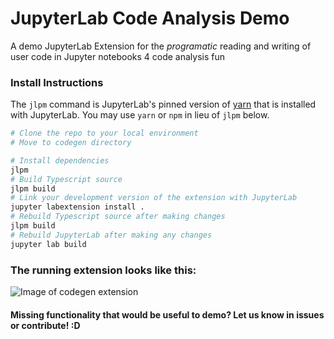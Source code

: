 # JupyterLab Code Analysis Demo
A demo JupyterLab Extension for the _programatic_ reading and writing of user code in Jupyter notebooks 4 code analysis fun

### Install Instructions
 
The `jlpm` command is JupyterLab's pinned version of
[yarn](https://yarnpkg.com/) that is installed with JupyterLab. You may use
`yarn` or `npm` in lieu of `jlpm` below.

```bash
# Clone the repo to your local environment
# Move to codegen directory

# Install dependencies
jlpm
# Build Typescript source
jlpm build
# Link your development version of the extension with JupyterLab
jupyter labextension install .
# Rebuild Typescript source after making changes
jlpm build
# Rebuild JupyterLab after making any changes
jupyter lab build
```
### The running extension looks like this:
![Image of codegen extension](https://github.com/mkery/JupyterLab-CodeGen/blob/main/screenshot.png#1)

#### Missing functionality that would be useful to demo? Let us know in issues or contribute! :D
